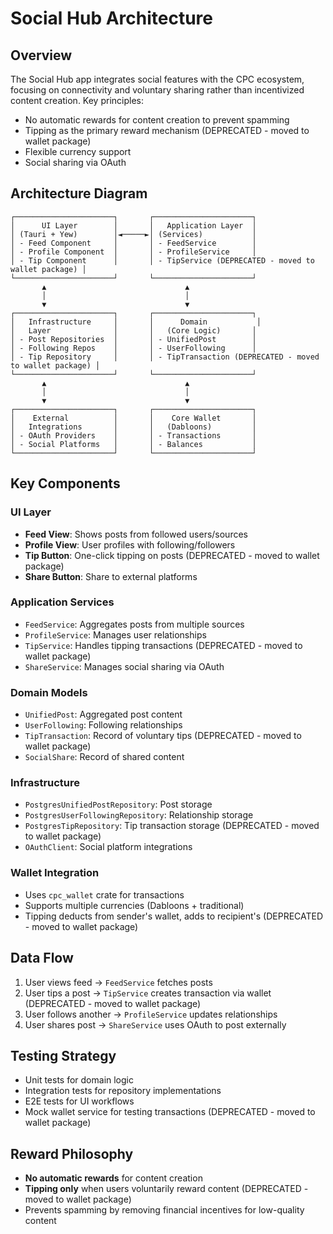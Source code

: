# Social Hub Architecture

## Overview
The Social Hub app integrates social features with the CPC ecosystem, focusing on connectivity and voluntary sharing rather than incentivized content creation. Key principles:
- No automatic rewards for content creation to prevent spamming
- Tipping as the primary reward mechanism (DEPRECATED - moved to wallet package)
- Flexible currency support
- Social sharing via OAuth

## Architecture Diagram
```
┌──────────────────────┐       ┌──────────────────────┐
│      UI Layer        │       │   Application Layer  │
│ (Tauri + Yew)        │◄─────►│ (Services)           │
│ - Feed Component     │       │ - FeedService        │
│ - Profile Component  │       │ - ProfileService     │
│ - Tip Component      │       │ - TipService (DEPRECATED - moved to wallet package) │
└──────────────────────┘       └──────────────────────┘
       ▲                               ▲
       │                               │
       ▼                               ▼
┌──────────────────────┐       ┌──────────────────────┐
│   Infrastructure     │       │      Domain           │
│   Layer              │       │   (Core Logic)       │
│ - Post Repositories  │       │ - UnifiedPost        │
│ - Following Repos    │       │ - UserFollowing      │
│ - Tip Repository     │       │ - TipTransaction (DEPRECATED - moved to wallet package) │
└──────────────────────┘       └──────────────────────┘
       ▲                               ▲
       │                               │
       ▼                               ▼
┌──────────────────────┐       ┌──────────────────────┐
│    External          │       │    Core Wallet       │
│   Integrations       │       │   (Dabloons)         │
│ - OAuth Providers    │       │ - Transactions       │
│ - Social Platforms   │       │ - Balances           │
└──────────────────────┘       └──────────────────────┘
```

## Key Components

### UI Layer
- **Feed View**: Shows posts from followed users/sources
- **Profile View**: User profiles with following/followers
- **Tip Button**: One-click tipping on posts (DEPRECATED - moved to wallet package)
- **Share Button**: Share to external platforms

### Application Services
- `FeedService`: Aggregates posts from multiple sources
- `ProfileService`: Manages user relationships
- `TipService`: Handles tipping transactions (DEPRECATED - moved to wallet package)
- `ShareService`: Manages social sharing via OAuth

### Domain Models
- `UnifiedPost`: Aggregated post content
- `UserFollowing`: Following relationships
- `TipTransaction`: Record of voluntary tips (DEPRECATED - moved to wallet package)
- `SocialShare`: Record of shared content

### Infrastructure
- `PostgresUnifiedPostRepository`: Post storage
- `PostgresUserFollowingRepository`: Relationship storage
- `PostgresTipRepository`: Tip transaction storage (DEPRECATED - moved to wallet package)
- `OAuthClient`: Social platform integrations

### Wallet Integration
- Uses `cpc_wallet` crate for transactions
- Supports multiple currencies (Dabloons + traditional)
- Tipping deducts from sender's wallet, adds to recipient's (DEPRECATED - moved to wallet package)

## Data Flow
1. User views feed → `FeedService` fetches posts
2. User tips a post → `TipService` creates transaction via wallet (DEPRECATED - moved to wallet package)
3. User follows another → `ProfileService` updates relationships
4. User shares post → `ShareService` uses OAuth to post externally

## Testing Strategy
- Unit tests for domain logic
- Integration tests for repository implementations
- E2E tests for UI workflows
- Mock wallet service for testing transactions (DEPRECATED - moved to wallet package)

## Reward Philosophy
- **No automatic rewards** for content creation
- **Tipping only** when users voluntarily reward content (DEPRECATED - moved to wallet package)
- Prevents spamming by removing financial incentives for low-quality content
